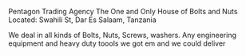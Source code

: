 Pentagon Trading Agency
The One and Only House of Bolts and Nuts
Located: Swahili St, Dar Es Salaam, Tanzania

We deal in all kinds of Bolts, Nuts, Screws, washers. Any engineering equipment and heavy duty toools we got em and we could deliver

